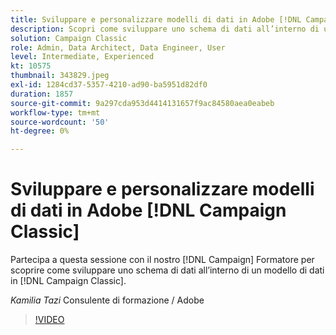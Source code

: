 ```yaml
---
title: Sviluppare e personalizzare modelli di dati in Adobe [!DNL Campaign Classic]
description: Scopri come sviluppare uno schema di dati all’interno di un modello di dati in [!DNL Campaign Classic]
solution: Campaign Classic
role: Admin, Data Architect, Data Engineer, User
level: Intermediate, Experienced
kt: 10575
thumbnail: 343829.jpeg
exl-id: 1284cd37-5357-4210-ad90-ba5951d82df0
duration: 1857
source-git-commit: 9a297cda953d4414131657f9ac84580aea0eabeb
workflow-type: tm+mt
source-wordcount: '50'
ht-degree: 0%

---
```


# Sviluppare e personalizzare modelli di dati in Adobe [!DNL Campaign Classic]

Partecipa a questa sessione con il nostro [!DNL Campaign] Formatore per scoprire come sviluppare uno schema di dati all’interno di un modello di dati in [!DNL Campaign Classic].

*Kamilia Tazi* Consulente di formazione / Adobe

>[!VIDEO](https://video.tv.adobe.com/v/343829/?quality=12&learn=on)
